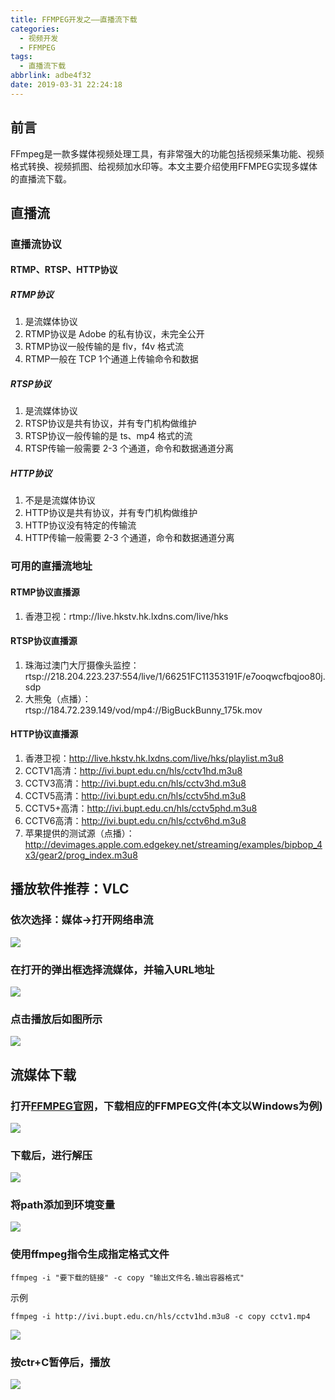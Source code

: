 ```yaml
---
title: FFMPEG开发之——直播流下载
categories:
  - 视频开发
  - FFMPEG
tags:
  - 直播流下载
abbrlink: adbe4f32
date: 2019-03-31 22:24:18
---
```


## 前言

FFmpeg是一款多媒体视频处理工具，有非常强大的功能包括视频采集功能、视频格式转换、视频抓图、给视频加水印等。本文主要介绍使用FFMPEG实现多媒体的直播流下载。  

<!--more-->

## 直播流 
### 直播流协议
#### RTMP、RTSP、HTTP协议
##### RTMP协议
1. 是流媒体协议
2. RTMP协议是 Adobe 的私有协议，未完全公开
3. RTMP协议一般传输的是 flv，f4v 格式流
4. RTMP一般在 TCP 1个通道上传输命令和数据

##### RTSP协议
1. 是流媒体协议
2. RTSP协议是共有协议，并有专门机构做维护
3. RTSP协议一般传输的是 ts、mp4 格式的流
4. RTSP传输一般需要 2-3 个通道，命令和数据通道分离

##### HTTP协议
1. 不是是流媒体协议
2. HTTP协议是共有协议，并有专门机构做维护
3. HTTP协议没有特定的传输流
4. HTTP传输一般需要 2-3 个通道，命令和数据通道分离

### 可用的直播流地址
#### RTMP协议直播源
1. 香港卫视：rtmp://live.hkstv.hk.lxdns.com/live/hks

#### RTSP协议直播源
1. 珠海过澳门大厅摄像头监控：rtsp://218.204.223.237:554/live/1/66251FC11353191F/e7ooqwcfbqjoo80j.sdp
2. 大熊兔（点播）：rtsp://184.72.239.149/vod/mp4://BigBuckBunny_175k.mov

#### HTTP协议直播源
1. 香港卫视：http://live.hkstv.hk.lxdns.com/live/hks/playlist.m3u8
2. CCTV1高清：http://ivi.bupt.edu.cn/hls/cctv1hd.m3u8
3. CCTV3高清：http://ivi.bupt.edu.cn/hls/cctv3hd.m3u8
4. CCTV5高清：http://ivi.bupt.edu.cn/hls/cctv5hd.m3u8
5. CCTV5+高清：http://ivi.bupt.edu.cn/hls/cctv5phd.m3u8
6. CCTV6高清：http://ivi.bupt.edu.cn/hls/cctv6hd.m3u8
7. 苹果提供的测试源（点播）：http://devimages.apple.com.edgekey.net/streaming/examples/bipbop_4x3/gear2/prog_index.m3u8



## 播放软件推荐：VLC
### 依次选择：媒体->打开网络串流
![][1]  
### 在打开的弹出框选择流媒体，并输入URL地址
![][2]   
### 点击播放后如图所示 
![][3]

## 流媒体下载 
###  打开[FFMPEG官网][4]，下载相应的FFMPEG文件(本文以Windows为例)        
 ![][5]
### 下载后，进行解压  
![][6]
### 将path添加到环境变量  
![][7]  
### 使用ffmpeg指令生成指定格式文件  

	ffmpeg -i "要下载的链接" -c copy "输出文件名.输出容器格式"  

	
示例   

	ffmpeg -i http://ivi.bupt.edu.cn/hls/cctv1hd.m3u8 -c copy cctv1.mp4

![][8]  

### 按ctr+C暂停后，播放  
![][9]




[1]: https://images.pgzxc.com/vlc-stream-select.png
[2]: https://images.pgzxc.com/vlc-stream-network.png
[3]: https://images.pgzxc.com/vlc-stream-play.png
[4]: http://www.ffmpeg.org/download.html
[5]: https://images.pgzxc.com/ffmpeg-guanwang.png
[6]: https://images.pgzxc.com/ffmpeg-unzip.png
[7]: https://images.pgzxc.com/ffmpeg-add-path.png
[8]: https://images.pgzxc.com/ffmpeg-make-up.png
[9]: https://images.pgzxc.com/ffmpeg-mp4-play.png


